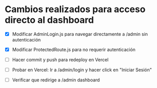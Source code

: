 # Cambios realizados para acceso directo al dashboard

- [x] Modificar AdminLogin.js para navegar directamente a /admin sin autenticación
- [x] Modificar ProtectedRoute.js para no requerir autenticación
- [ ] Hacer commit y push para redeploy en Vercel
- [ ] Probar en Vercel: Ir a /admin/login y hacer click en "Iniciar Sesión"
- [ ] Verificar que redirige a /admin dashboard

